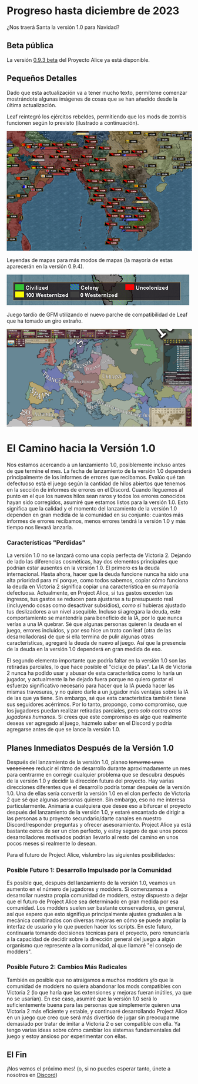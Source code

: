 # Progreso hasta diciembre de 2023

¿Nos traerá Santa la versión 1.0 para Navidad?

## Beta pública

La versión [0.9.3 beta](https://github.com/Nivaturimika/Katerina-Engine/releases/download/v0.9.3%CE%B2/0.9.3-BETA.zip) del Proyecto Alice ya está disponible.

## Pequeños Detalles

Dado que esta actualización va a tener mucho texto, permíteme comenzar mostrándote algunas imágenes de cosas que se han añadido desde la última actualización.

Leaf reintegró los ejércitos rebeldes, permitiendo que los mods de zombis funcionen según lo previsto (ilustrado a continuación).

![zombies](./images/reb.png)

Leyendas de mapas para más modos de mapas (la mayoría de estas aparecerán en la versión 0.9.4).

![map legend](./images/leg.png)

Juego tardío de GFM utilizando el nuevo parche de compatibilidad de Leaf que ha tomado un giro extraño.

![gfm](./images/gfm.png)

# El Camino hacia la Versión 1.0

Nos estamos acercando a un lanzamiento 1.0, posiblemente incluso antes de que termine el mes. La fecha de lanzamiento de la versión 1.0 dependerá principalmente de los informes de errores que recibamos. Evalúo qué tan defectuoso está el juego según la cantidad de hilos abiertos que tenemos en la sección de informes de errores en el Discord. Cuando lleguemos al punto en el que los nuevos hilos sean raros y todos los errores conocidos hayan sido corregidos, asumiré que estamos listos para la versión 1.0. Esto significa que la calidad y el momento del lanzamiento de la versión 1.0 dependen en gran medida de la comunidad en su conjunto: cuantos más informes de errores recibamos, menos errores tendrá la versión 1.0 y más tiempo nos llevará lanzarla.

### Características "Perdidas"

La versión 1.0 no se lanzará como una copia perfecta de Victoria 2. Dejando de lado las diferencias cosméticas, hay dos elementos principales que podrían estar ausentes en la versión 1.0. El primero es la deuda internacional. Hasta ahora, hacer que la deuda funcione nunca ha sido una alta prioridad para mí porque, como todos sabemos, copiar cómo funciona la deuda en Victoria 2 significa copiar una característica en su mayoría defectuosa. Actualmente, en Project Alice, si tus gastos exceden tus ingresos, tus gastos se reducen para ajustarse a tu presupuesto real (incluyendo cosas como desactivar subsidios), *como si* hubieras ajustado tus deslizadores a un nivel asequible. Incluso si agregara la deuda, este comportamiento se mantendría para beneficio de la IA, por lo que nunca verías a una IA quebrar. Sé que algunas personas quieren la deuda en el juego, errores incluidos, y por eso hice un trato con leaf (otra de las desarrolladoras) de que si ella termina de pulir algunas otras características, agregaré la deuda de nuevo al juego. Así que la presencia de la deuda en la versión 1.0 dependerá en gran medida de eso.

El segundo elemento importante que podría faltar en la versión 1.0 son las retiradas parciales, lo que hace posible el "ciclaje de pilas". La IA de Victoria 2 nunca ha podido usar y abusar de esta característica como lo haría un jugador, y actualmente la he dejado fuera porque no quiero gastar el esfuerzo significativo necesario para hacer que la IA pueda hacer las mismas travesuras, y no quiero darle a un jugador más ventajas sobre la IA de las que ya tiene. Sin embargo, sé que esta característica también tiene sus seguidores acérrimos. Por lo tanto, propongo, como compromiso, que los jugadores puedan realizar retiradas parciales, pero *solo contra otros jugadores humanos*. Si crees que este compromiso es algo que realmente deseas ver agregado al juego, házmelo saber en el Discord y podría agregarse antes de que se lance la versión 1.0.

## Planes Inmediatos Después de la Versión 1.0

Después del lanzamiento de la versión 1.0, planeo ~~tomarme unas vacaciones~~ reducir el ritmo de desarrollo durante aproximadamente un mes para centrarme en corregir cualquier problema que se descubra después de la versión 1.0 y decidir la dirección futura del proyecto. Hay varias direcciones diferentes que el desarrollo podría tomar después de la versión 1.0. Una de ellas sería convertir la versión 1.0 en el clon perfecto de Victoria 2 que sé que algunas personas quieren. Sin embargo, eso no me interesa particularmente. Animaría a cualquiera que desee eso a bifurcar el proyecto después del lanzamiento de la versión 1.0, y estaré encantado de dirigir a las personas a tu proyecto secundario/darte canales en nuestro Discord/responder preguntas y ofrecer asesoramiento. Project Alice ya está bastante cerca de ser un clon perfecto, y estoy seguro de que unos pocos desarrolladores motivados podrían llevarlo al resto del camino en unos pocos meses si realmente lo desean.

Para el futuro de Project Alice, vislumbro las siguientes posibilidades:

### Posible Futuro 1: Desarrollo Impulsado por la Comunidad

Es posible que, después del lanzamiento de la versión 1.0, veamos un aumento en el número de jugadores y modders. Si comenzamos a desarrollar nuestra propia comunidad de modders, estoy dispuesto a dejar que el futuro de Project Alice sea determinado en gran medida por esa comunidad. Los modders suelen ser bastante conservadores, en general, así que espero que esto signifique principalmente ajustes graduales a la mecánica combinados con diversas mejoras en cómo se puede ampliar la interfaz de usuario y lo que pueden hacer los scripts. En este futuro, continuaría tomando decisiones técnicas para el proyecto, pero renunciaría a la capacidad de decidir sobre la dirección general del juego a algún organismo que represente a la comunidad, al que llamaré "el consejo de modders".

### Posible Futuro 2: Cambios Más Radicales

También es posible que no atraigamos a muchos modders y/o que la comunidad de modders no quiera abandonar los mods compatibles con Victoria 2 (lo que haría que las extensiones y mejoras fueran inútiles, ya que no se usarían). En ese caso, asumiré que la versión 1.0 será lo suficientemente buena para las personas que simplemente quieren una Victoria 2 más eficiente y estable, y continuaré desarrollando Project Alice en un juego que creo que será más divertido de jugar sin preocuparme demasiado por tratar de imitar a Victoria 2 o ser compatible con ella. Ya tengo varias ideas sobre cómo cambiar los sistemas fundamentales del juego y estoy ansioso por experimentar con ellas.

## El Fin

¡Nos vemos el próximo mes! (o, si no puedes esperar tanto, únete a nosotros en [Discord](https://discord.gg/QUJExr4mRn))